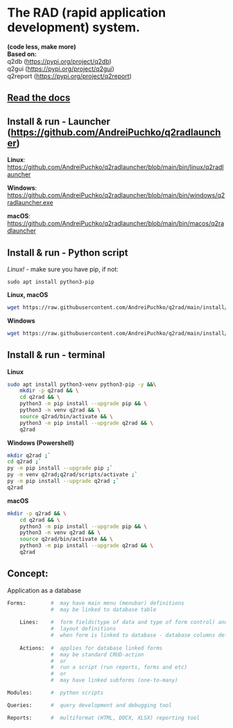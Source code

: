 # The RAD (rapid application development) system. 

**(code less, make more)**  
**Based on:**  
    q2db        (https://pypi.org/project/q2db)  
    q2gui       (https://pypi.org/project/q2gui)  
    q2report    (https://pypi.org/project/q2report)  

## [Read the docs](docs/index.md) 
## Install & run - Launcher (https://github.com/AndreiPuchko/q2radlauncher)
**Linux**: https://github.com/AndreiPuchko/q2radlauncher/blob/main/bin/linux/q2radlauncher

**Windows**: https://github.com/AndreiPuchko/q2radlauncher/blob/main/bin/windows/q2radlauncher.exe

**macOS**: https://github.com/AndreiPuchko/q2radlauncher/blob/main/bin/macos/q2radlauncher
## Install & run - Python script
*Linux!* - make sure you have pip, if not:

```sudo apt install python3-pip```

**Linux, macOS**
```bash
wget https://raw.githubusercontent.com/AndreiPuchko/q2rad/main/install/get-q2rad.py -O - | python3 
```
**Windows**
```bash
wget https://raw.githubusercontent.com/AndreiPuchko/q2rad/main/install/get-q2rad.py  -O - | py get-q2rad.py; del get-q2rad.py
```
## Install & run - terminal
**Linux**
```bash
sudo apt install python3-venv python3-pip -y &&\
    mkdir -p q2rad && \
    cd q2rad && \
    python3 -m pip install --upgrade pip && \
    python3 -m venv q2rad && \
    source q2rad/bin/activate && \
    python3 -m pip install --upgrade q2rad && \
    q2rad
```
**Windows (Powershell)**
```bash
mkdir q2rad ;`
cd q2rad ;`
py -m pip install --upgrade pip ;`
py -m venv q2rad;q2rad/scripts/activate ;`
py -m pip install --upgrade q2rad ;`
q2rad
```
**macOS**
```bash
mkdir -p q2rad && \
    cd q2rad && \
    python3 -m pip install --upgrade pip && \
    python3 -m venv q2rad && \
    source q2rad/bin/activate && \
    python3 -m pip install --upgrade q2rad && \
    q2rad
```
## Concept:
Application as a database
```python
Forms:        #  may have main menu (menubar) definitions
              #  may be linked to database table
    
    Lines:    #  form fields(type of data and type of form control) and 
              #  layout definitions
              #  when form is linked to database - database columns definitions
    
    Actions:  #  applies for database linked forms
              #  may be standard CRUD-action 
              #  or 
              #  run a script (run reports, forms and etc)
              #  or
              #  may have linked subforms (one-to-many)

Modules:      #  python scripts

Queries:      #  query development and debugging tool

Reports:      #  multiformat (HTML, DOCX, XLSX) reporting tool 
```
